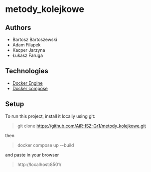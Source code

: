 # metody_kolejkowe

## Authors 
- Bartosz Bartoszewski
- Adam Filapek
- Kacper Jarzyna
- Łukasz Faruga

## Technologies
- [Docker Engine](https://docs.docker.com/engine/install/)
- [Docker compose](https://docs.docker.com/compose/install/) 

## Setup
To run this project, install it locally using git:

> git clone https://github.com/AiR-ISZ-Gr1/metody_kolejkowe.git

then 
> docker compose up --build

and paste in your browser 
> http://localhost:8501/